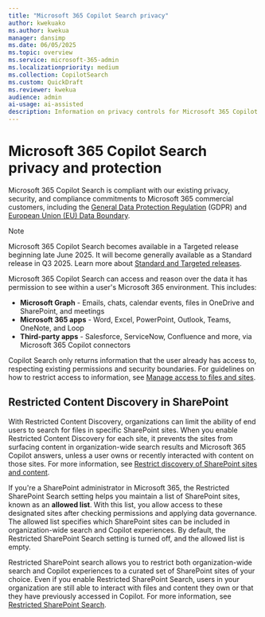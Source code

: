 ```yaml
---  
title: "Microsoft 365 Copilot Search privacy"  
author: kwekuako
ms.author: kwekua  
manager: dansimp
ms.date: 06/05/2025  
ms.topic: overview
ms.service: microsoft-365-admin
ms.localizationpriority: medium
ms.collection: CopilotSearch
ms.custom: QuickDraft
ms.reviewer: kwekua
audience: admin
ai-usage: ai-assisted
description: Information on privacy controls for Microsoft 365 Copilot Search.
---
```



# Microsoft 365 Copilot Search privacy and protection

Microsoft 365 Copilot Search is compliant with our existing privacy, security, and compliance commitments to Microsoft 365 commercial customers, including the [General Data Protection Regulation](/compliance/regulatory/gdpr) (GDPR) and [European Union (EU) Data Boundary](/privacy/eudb/eu-data-boundary-learn).

> [!NOTE]
> Microsoft 365 Copilot Search becomes available in a Targeted release beginning late June 2025. It will become generally available as a Standard release in Q3 2025. Learn more about [Standard and Targeted releases](/microsoft-365/admin/manage/release-options-in-office-365).

Microsoft 365 Copilot Search can access and reason over the data it has permission to see within a user's Microsoft 365 environment. This includes:

- **Microsoft Graph** - Emails, chats, calendar events, files in OneDrive and SharePoint, and meetings
- **Microsoft 365 apps** - Word, Excel, PowerPoint, Outlook, Teams, OneNote, and Loop
- **Third-party apps** - Salesforce, ServiceNow, Confluence and more, via Microsoft 365 Copilot connectors

Copilot Search only returns information that the user already has access to, respecting existing permissions and security boundaries. For guidelines on how to restrict access to information, see [Manage access to files and sites](/microsoftsearch/manage-access-files-sites).

## Restricted Content Discovery in SharePoint

With Restricted Content Discovery, organizations can limit the ability of end users to search for files in specific SharePoint sites. When you enable Restricted Content Discovery for each site, it prevents the sites from surfacing content in organization-wide search results and Microsoft 365 Copilot answers, unless a user owns or recently interacted with content on those sites. For more information, see [Restrict discovery of SharePoint sites and content](/sharepoint/restricted-content-discovery).

If you're a SharePoint administrator in Microsoft 365, the Restricted SharePoint Search setting helps you maintain a list of SharePoint sites, known as an **allowed list**. With this list, you allow access to these designated sites after checking permissions and applying data governance. The allowed list specifies which SharePoint sites can be included in organization-wide search and Copilot experiences. By default, the Restricted SharePoint Search setting is turned off, and the allowed list is empty.

Restricted SharePoint search allows you to restrict both organization-wide search and Copilot experiences to a curated set of SharePoint sites of your choice. Even if you enable Restricted SharePoint Search, users in your organization are still able to interact with files and content they own or that they have previously accessed in Copilot. For more information, see [Restricted SharePoint Search](/sharepoint/restricted-sharepoint-search).
